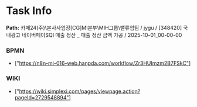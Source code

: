 # Task Info

**Path:** 카페24(주)\본사사업장\[CG]MI본부\MIH그룹\밸류업팀 / jygu / [348420] 국내광고 네이버페이SQI 매출 정산 _ 매출 정산 금액 가공 / 2025-10-01_00-00-00

### BPMN
- ["https://n8n-mi-016-web.hanpda.com/workflow/Zr3HUImzm2B7FSkC"]

### WIKI
- ["https://wiki.simplexi.com/pages/viewpage.action?pageId=2729548894"]

